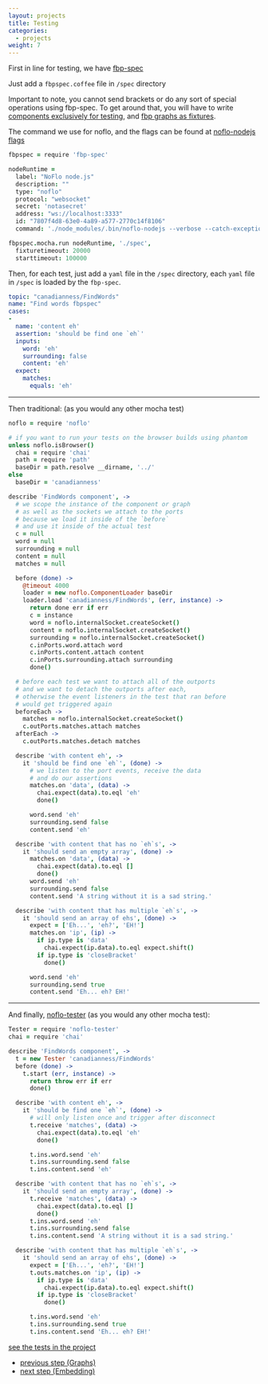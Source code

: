 ```yaml
---
layout: projects
title: Testing
categories:
  - projects
weight: 7
---
```


First in line for testing, we have [fbp-spec](https://github.com/flowbased/fbp-spec)

Just add a `fbpspec.coffee` file in `/spec` directory

Important to note, you cannot send brackets or do any sort of special operations using fbp-spec. To get around that, you will have to write [components exclusively for testing](https://github.com/aretecode/canadianness/blob/master/components/TestDetermineEmotion.coffee), and [fbp graphs as fixtures](https://github.com/aretecode/canadianness/blob/master/spec/determineemotion.yaml#L3).

The command we use for noflo, and the flags can be found at [noflo-nodejs flags](https://github.com/noflo/noflo-nodejs/blob/master/src/noflo-nodejs.coffee#L13)

```coffeescript
fbpspec = require 'fbp-spec'

nodeRuntime =
  label: "NoFlo node.js"
  description: ""
  type: "noflo"
  protocol: "websocket"
  secret: 'notasecret'
  address: "ws://localhost:3333"
  id: "7807f4d8-63e0-4a89-a577-2770c14f8106"
  command: './node_modules/.bin/noflo-nodejs --verbose --catch-exceptions=false --secret notasecret --port=3333 --host=localhost --register=false --capture-output=true --debug=true'

fbpspec.mocha.run nodeRuntime, './spec',
  fixturetimeout: 20000
  starttimeout: 100000
```

Then, for each test, just add a `yaml` file in the `/spec` directory, each `yaml` file in `/spec` is loaded by the `fbp-spec`.

```yaml
topic: "canadianness/FindWords"
name: "Find words fbpspec"
cases:
-
  name: 'content eh'
  assertion: 'should be find one `eh`'
  inputs:
    word: 'eh'
    surrounding: false
    content: 'eh'
  expect:
    matches:
      equals: 'eh'
```

---------------------

Then traditional:
(as you would any other mocha test)

```coffeescript
noflo = require 'noflo'

# if you want to run your tests on the browser builds using phantom
unless noflo.isBrowser()
  chai = require 'chai'
  path = require 'path'
  baseDir = path.resolve __dirname, '../'
else
  baseDir = 'canadianness'

describe 'FindWords component', ->
  # we scope the instance of the component or graph
  # as well as the sockets we attach to the ports
  # because we load it inside of the `before`
  # and use it inside of the actual test
  c = null
  word = null
  surrounding = null
  content = null
  matches = null

  before (done) ->
    @timeout 4000
    loader = new noflo.ComponentLoader baseDir
    loader.load 'canadianness/FindWords', (err, instance) ->
      return done err if err
      c = instance
      word = noflo.internalSocket.createSocket()
      content = noflo.internalSocket.createSocket()
      surrounding = noflo.internalSocket.createSocket()
      c.inPorts.word.attach word
      c.inPorts.content.attach content
      c.inPorts.surrounding.attach surrounding
      done()

  # before each test we want to attach all of the outports
  # and we want to detach the outports after each,
  # otherwise the event listeners in the test that ran before
  # would get triggered again
  beforeEach ->
    matches = noflo.internalSocket.createSocket()
    c.outPorts.matches.attach matches
  afterEach ->
    c.outPorts.matches.detach matches

  describe 'with content eh', ->
    it 'should be find one `eh`', (done) ->
      # we listen to the port events, receive the data
      # and do our assertions
      matches.on 'data', (data) ->
        chai.expect(data).to.eql 'eh'
        done()

      word.send 'eh'
      surrounding.send false
      content.send 'eh'

  describe 'with content that has no `eh`s', ->
    it 'should send an empty array', (done) ->
      matches.on 'data', (data) ->
        chai.expect(data).to.eql []
        done()
      word.send 'eh'
      surrounding.send false
      content.send 'A string without it is a sad string.'

  describe 'with content that has multiple `eh`s', ->
    it 'should send an array of ehs', (done) ->
      expect = ['Eh...', 'eh?', 'EH!']
      matches.on 'ip', (ip) ->
        if ip.type is 'data'
          chai.expect(ip.data).to.eql expect.shift()
        if ip.type is 'closeBracket'
          done()

      word.send 'eh'
      surrounding.send true
      content.send 'Eh... eh? EH!'
```

---------------------


And finally, [noflo-tester](https://github.com/trustmaster/noflo-tester) (as you would any other mocha test):

```coffeescript
Tester = require 'noflo-tester'
chai = require 'chai'

describe 'FindWords component', ->
  t = new Tester 'canadianness/FindWords'
  before (done) ->
    t.start (err, instance) ->
      return throw err if err
      done()

  describe 'with content eh', ->
    it 'should be find one `eh`', (done) ->
      # will only listen once and trigger after disconnect
      t.receive 'matches', (data) ->
        chai.expect(data).to.eql 'eh'
        done()

      t.ins.word.send 'eh'
      t.ins.surrounding.send false
      t.ins.content.send 'eh'

  describe 'with content that has no `eh`s', ->
    it 'should send an empty array', (done) ->
      t.receive 'matches', (data) ->
        chai.expect(data).to.eql []
        done()
      t.ins.word.send 'eh'
      t.ins.surrounding.send false
      t.ins.content.send 'A string without it is a sad string.'

  describe 'with content that has multiple `eh`s', ->
    it 'should send an array of ehs', (done) ->
      expect = ['Eh...', 'eh?', 'EH!']
      t.outs.matches.on 'ip', (ip) ->
        if ip.type is 'data'
          chai.expect(ip.data).to.eql expect.shift()
        if ip.type is 'closeBracket'
          done()

      t.ins.word.send 'eh'
      t.ins.surrounding.send true
      t.ins.content.send 'Eh... eh? EH!'
```

[see the tests in the project](https://github.com/aretecode/canadianness/tree/master/spec)


- [previous step (Graphs)](/projects/graphs)
- [next step (Embedding)](/projects/embedding)
